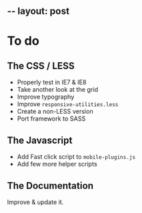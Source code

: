 --
layout: post
---

# To do


## The CSS / LESS

* Properly test in IE7 & IE8
* Take another look at the grid
* Improve typography
* Improve `responsive-utilities.less`
* Create a non-LESS version
* Port framework to SASS

## The Javascript

* Add Fast click script to `mobile-plugins.js`
* Add few more helper scripts


## The Documentation

Improve & update it.
